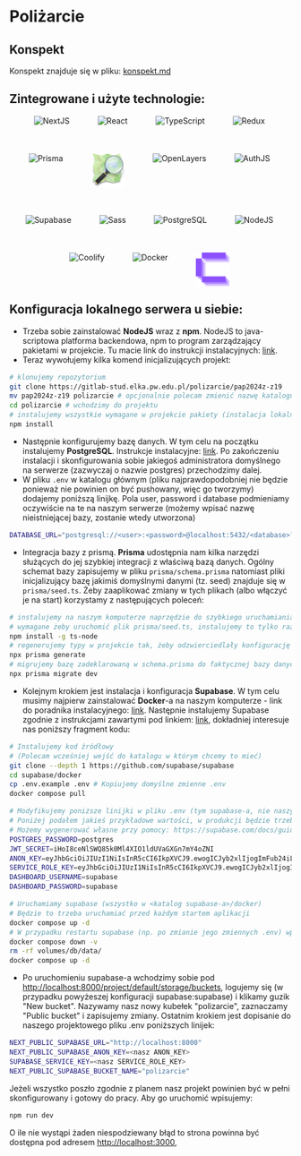 # Poliżarcie

## Konspekt

Konspekt znajduje się w pliku: [konspekt.md](./konspekt.md)

## Zintegrowane i użyte technologie:

<div style="display: flex; gap: 50px; max-width: 500px; flex-wrap: wrap; justify-content: center;">
  <img src="https://www.vectorlogo.zone/logos/nextjs/nextjs-icon.svg" alt="NextJS" />
  <img src="https://www.vectorlogo.zone/logos/reactjs/reactjs-icon.svg" alt="React" />
  <img src="https://www.vectorlogo.zone/logos/typescriptlang/typescriptlang-icon.svg" alt="TypeScript" />
  <img src="https://www.vectorlogo.zone/logos/js_redux/js_redux-icon.svg" alt="Redux" />
  <img src="https://raw.githubusercontent.com/gilbarbara/logos/refs/heads/main/logos/prisma.svg" height=60 alt="Prisma" />
  <img src="https://raw.githubusercontent.com/walkxcode/dashboard-icons/refs/heads/main/svg/openstreetmap.svg" height=60 alt="OpenStreetMap" />
  <img src="https://raw.githubusercontent.com/gilbarbara/logos/refs/heads/main/logos/openlayers.svg" height=60 alt="OpenLayers" />
  <img src="https://authjs.dev/img/etc/logo-sm.webp" height=60 alt="AuthJS" />
  <img src="https://www.vectorlogo.zone/logos/supabase/supabase-icon.svg" alt="Supabase" />
  <img src="https://www.vectorlogo.zone/logos/sass-lang/sass-lang-icon.svg" alt="Sass" />
  <img src="https://www.vectorlogo.zone/logos/postgresql/postgresql-icon.svg" alt="PostgreSQL" />
  <img src="https://www.vectorlogo.zone/logos/nodejs/nodejs-icon.svg" alt="NodeJS" />
  <img src="https://raw.githubusercontent.com/gilbarbara/logos/refs/heads/main/logos/zod.svg" height=60 alt="Coolify" />
  <img src="https://www.vectorlogo.zone/logos/docker/docker-tile.svg" height=60 alt="Docker" />
  <img src="https://raw.githubusercontent.com/walkxcode/dashboard-icons/refs/heads/main/svg/coolify.svg" height=60 alt="Coolify" />
</div>

## Konfiguracja lokalnego serwera u siebie:

- Trzeba sobie zainstalować **NodeJS** wraz z **npm**.
  NodeJS to java-scriptowa platforma backendowa, npm to program zarządzający
  pakietami w projekcie. Tu macie link do instrukcji instalacyjnych: [link](https://nodejs.org/en/download/package-manager).
- Teraz wywołujemy kilka komend inicjalizujących projekt:

```sh
# klonujemy repozytorium
git clone https://gitlab-stud.elka.pw.edu.pl/polizarcie/pap2024z-z19
mv pap2024z-z19 polizarcie # opcjonalnie polecam zmienić nazwę katalogu
cd polizarcie # wchodzimy do projektu
# instalujemy wszystkie wymagane w projekcie pakiety (instalacja lokalna dla projektu)
npm install
```

- Następnie konfigurujemy bazę danych. W tym celu na początku instalujemy **PostgreSQL**. Instrukcje instalacyjne: [link](https://www.postgresql.org/download/). Po zakończeniu instalacji i skonfigurowania sobie jakiegoś administratora domyślnego na serwerze (zazwyczaj o nazwie postgres) przechodzimy dalej.
- W pliku `.env` w katalogu głównym (pliku najprawdopodobniej nie będzie ponieważ nie powinien on być pushowany, więc go tworzymy) dodajemy poniższą linijkę. Pola user, password i database podmieniamy oczywiście na te na naszym serwerze (możemy wpisać nazwę nieistniejącej bazy, zostanie wtedy utworzona)

```sh
DATABASE_URL="postgresql://<user>:<password>@localhost:5432/<database>?schema=public"
```

- Integracja bazy z prismą. **Prisma** udostępnia nam kilka narzędzi służących do jej szybkiej integracji z właściwą bazą danych. Ogólny schemat bazy zapisujemy w pliku `prisma/schema.prisma` natomiast pliki inicjalizujący bazę jakimiś domyślnymi danymi (tz. seed) znajduje się w `prisma/seed.ts`. Żeby zaaplikować zmiany w tych plikach (albo włączyć je na start) korzystamy z następujących poleceń:

```sh
# instalujemy na naszym komputerze naprzędzie do szybkiego uruchamiania plików .ts
# wymagane żeby uruchomić plik prisma/seed.ts, instalujemy to tylko raz.
npm install -g ts-node
# regenerujemy typy w projekcie tak, żeby odzwierciedlały konfigurację schema.prisma
npx prisma generate
# migrujemy bazę zadeklarowaną w schema.prisma do faktycznej bazy danych
npx prisma migrate dev
```

- Kolejnym krokiem jest instalacja i konfiguracja **Supabase**.
  W tym celu musimy najpierw zainstalować **Docker**-a na naszym komputerze - link do poradnika instalacyjnego: [link](https://docs.docker.com/desktop/).
  Następnie instalujemy Supabase zgodnie z instrukcjami zawartymi pod linkiem: [link](https://supabase.com/docs/guides/self-hosting/docker),
  dokładniej interesuje nas poniższy fragment kodu:

```sh
# Instalujemy kod źródłowy
# (Polecam wcześniej wejść do katalogu w którym chcemy to mieć)
git clone --depth 1 https://github.com/supabase/supabase
cd supabase/docker
cp .env.example .env # Kopiujemy domyślne zmienne .env
docker compose pull
```

```sh
# Modyfikujemy poniższe linijki w pliku .env (tym supabase-a, nie naszym!)
# Poniżej podałem jakieś przykładowe wartości, w produkcji będzie trzeba ustawić inne!
# Możemy wygenerować własne przy pomocy: https://supabase.com/docs/guides/self-hosting/docker#generate-api-keys
POSTGRES_PASSWORD=postgres
JWT_SECRET=iHoI8ceNlSWQ85k0Ml4XIO1ldUVaGXGn7mY4oZNI
ANON_KEY=eyJhbGciOiJIUzI1NiIsInR5cCI6IkpXVCJ9.ewogICJyb2xlIjogImFub24iLAogICJpc3MiOiAic3VwYWJhc2UiLAogICJpYXQiOiAxNzM0NjQ5MjAwLAogICJleHAiOiAxODkyNDE1NjAwCn0.cldxy7XXdlWdZFjkGQHsA3dDEzx-lP79dCO43FDCEa0
SERVICE_ROLE_KEY=eyJhbGciOiJIUzI1NiIsInR5cCI6IkpXVCJ9.ewogICJyb2xlIjogInNlcnZpY2Vfcm9sZSIsCiAgImlzcyI6ICJzdXBhYmFzZSIsCiAgImlhdCI6IDE3MzQ2NDkyMDAsCiAgImV4cCI6IDE4OTI0MTU2MDAKfQ.zC2mOmlxiqTbDutERZklO5A17KA8ah7e5lN17TghMS4
DASHBOARD_USERNAME=supabase
DASHBOARD_PASSWORD=supabase
```

```sh
# Uruchamiamy supabase (wszystko w <katalog supabase-a>/docker)
# Będzie to trzeba uruchamiać przed każdym startem aplikacji
docker compose up -d
# W przypadku restartu supabase (np. po zmianie jego zmiennych .env) wpisujemy
docker compose down -v
rm -rf volumes/db/data/
docker compose up -d
```

- Po uruchomieniu supabase-a wchodzimy sobie pod [http://localhost:8000/project/default/storage/buckets](http://localhost:8000/project/default/storage/buckets),
  logujemy się (w przypadku powyżeszej konfiguracji supabase:supabase) i klikamy guzik "New bucket".
  Nazywamy nasz nowy kubełek "polizarcie", zaznaczamy "Public bucket" i zapisujemy zmiany.
  Ostatnim krokiem jest dopisanie do naszego projektowego pliku .env poniższych linijek:

```sh
NEXT_PUBLIC_SUPABASE_URL="http://localhost:8000"
NEXT_PUBLIC_SUPABASE_ANON_KEY=<nasz ANON_KEY>
SUPABASE_SERVICE_KEY=<nasz SERVICE_ROLE_KEY>
NEXT_PUBLIC_SUPABASE_BUCKET_NAME="polizarcie"
```

Jeżeli wszystko poszło zgodnie z planem nasz projekt powinien być w pełni skonfigurowany i gotowy do pracy. Aby go uruchomić wpisujemy:

```sh
npm run dev
```

O ile nie wystąpi żaden niespodziewany błąd to strona powinna być dostępna pod
adresem [http://localhost:3000](http://localhost:3000),
